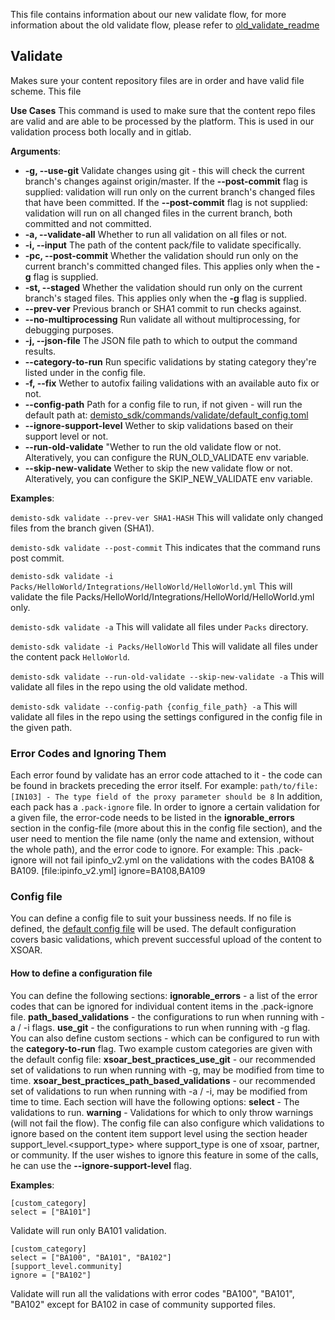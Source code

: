 This file contains information about our new validate flow, for more information about the old validate flow, please refer to [old_validate_readme](demisto_sdk/commands/validate/old_validate_readme.md)

## Validate

Makes sure your content repository files are in order and have valid file scheme.
This file 

**Use Cases**
This command is used to make sure that the content repo files are valid and are able to be processed by the platform.
This is used in our validation process both locally and in gitlab.

**Arguments**:
* **-g, --use-git**
Validate changes using git - this will check the current branch's changes against origin/master.
If the **--post-commit** flag is supplied: validation will run only on the current branch's changed files that have been committed.
If the **--post-commit** flag is not supplied: validation will run on all changed files in the current branch, both committed and not committed.
* **-a, --validate-all**
Whether to run all validation on all files or not.
* **-i, --input**
The path of the content pack/file to validate specifically.
* **-pc, --post-commit**
Whether the validation should run only on the current branch's committed changed files. This applies only when the **-g** flag is supplied.
* **-st, --staged**
Whether the validation should run only on the current branch's staged files. This applies only when the **-g** flag is supplied.
* **--prev-ver**
Previous branch or SHA1 commit to run checks against.
* **--no-multiprocessing**
Run validate all without multiprocessing, for debugging purposes.
* **-j, --json-file**
The JSON file path to which to output the command results.
* **--category-to-run**
Run specific validations by stating category they're listed under in the config file.
* **-f, --fix**
Wether to autofix failing validations with an available auto fix or not.
* **--config-path**
Path for a config file to run, if not given - will run the default path at: [demisto_sdk/commands/validate/default_config.toml](default_config.toml)
* **--ignore-support-level**
Wether to skip validations based on their support level or not.
* **--run-old-validate**
"Wether to run the old validate flow or not. Alteratively, you can configure the RUN_OLD_VALIDATE env variable.
* **--skip-new-validate**
Wether to skip the new validate flow or not. Alteratively, you can configure the SKIP_NEW_VALIDATE env variable.

**Examples**:

`demisto-sdk validate --prev-ver SHA1-HASH`
This will validate only changed files from the branch given (SHA1).

`demisto-sdk validate --post-commit`
This indicates that the command runs post commit.

`demisto-sdk validate -i Packs/HelloWorld/Integrations/HelloWorld/HelloWorld.yml`
This will validate the file Packs/HelloWorld/Integrations/HelloWorld/HelloWorld.yml only.

`demisto-sdk validate -a`
This will validate all files under `Packs` directory.

`demisto-sdk validate -i Packs/HelloWorld`
This will validate all files under the content pack `HelloWorld`.

`demisto-sdk validate --run-old-validate --skip-new-validate -a`
This will validate all files in the repo using the old validate method.

`demisto-sdk validate --config-path {config_file_path} -a`
This will validate all files in the repo using the settings configured in the config file in the given path.

### Error Codes and Ignoring Them
Each error found by validate  has an error code attached to it - the code can be found in brackets preceding the error itself.
For example: `path/to/file: [IN103] - The type field of the proxy parameter should be 8`
In addition, each pack has a `.pack-ignore` file. In order to ignore a certain validation for a given file, the error-code needs to be listed in the **ignorable_errors** section in the config-file (more about this in the config file section), and the user need to mention the file name (only the name and extension, without the whole path), and the error code to ignore.
For example: This .pack-ignore will not fail ipinfo_v2.yml on the validations with the codes BA108 & BA109.
[file:ipinfo_v2.yml]
ignore=BA108,BA109

### Config file
You can define a config file to suit your bussiness needs. If no file is defined, the  [default config file](default_config.toml) will be used.
The default configuration covers basic validations, which prevent successful upload of the content to XSOAR.
#### How to define a configuration file
You can define the following sections:
**ignorable_errors** - a list of the error codes that can be ignored for individual content items in the .pack-ignore file.
**path_based_validations** - the configurations to run when running with -a / -i flags.
**use_git** - the configurations to run when running with -g flag.
You can also define custom sections - which can be configured to run with the **category-to-run** flag.
Two example custom categories are given with the default config file:
**xsoar_best_practices_use_git** - our recommended set of validations to run when running with -g, may be modified from time to time.
**xsoar_best_practices_path_based_validations** - our recommended set of validations to run when running with -a / -i, may be modified from time to time.
Each section will have the following options:
**select** - The validations to run.
**warning** - Validations for which to only throw warnings (will not fail the flow).
The config file can also configure which validations to ignore based on the content item support level using the section header support_level.<support_type> where support_type is one of  xsoar, partner, or community.
If the user wishes to ignore this feature in some of the calls, he can use the **--ignore-support-level** flag.

**Examples**:
```
[custom_category]
select = ["BA101"]
```
Validate will run only BA101 validation.

```
[custom_category]
select = ["BA100", "BA101", "BA102"]
[support_level.community]
ignore = ["BA102"]
```
Validate will run all the validations with error codes "BA100", "BA101", "BA102" except for BA102 in case of community supported files.

